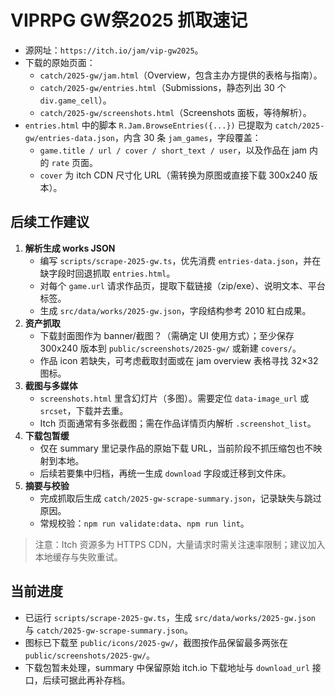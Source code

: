 # VIPRPG GW祭2025 抓取速记

- 源网址：`https://itch.io/jam/vip-gw2025`。
- 下载的原始页面：
  - `catch/2025-gw/jam.html`（Overview，包含主办方提供的表格与指南）。
  - `catch/2025-gw/entries.html`（Submissions，静态列出 30 个 `div.game_cell`）。
  - `catch/2025-gw/screenshots.html`（Screenshots 面板，等待解析）。
- `entries.html` 中的脚本 `R.Jam.BrowseEntries({...})` 已提取为 `catch/2025-gw/entries-data.json`，内含 30 条 `jam_games`，字段覆盖：
  - `game.title / url / cover / short_text / user`，以及作品在 jam 内的 `rate` 页面。
  - `cover` 为 itch CDN 尺寸化 URL（需转换为原图或直接下载 300x240 版本）。

## 后续工作建议
1. **解析生成 works JSON**
   - 编写 `scripts/scrape-2025-gw.ts`，优先消费 `entries-data.json`，并在缺字段时回退抓取 `entries.html`。
   - 对每个 `game.url` 请求作品页，提取下载链接（zip/exe）、说明文本、平台标签。
   - 生成 `src/data/works/2025-gw.json`，字段结构参考 2010 紅白成果。
2. **资产抓取**
   - 下载封面图作为 banner/截图？（需确定 UI 使用方式）；至少保存 300x240 版本到 `public/screenshots/2025-gw/` 或新建 `covers/`。
   - 作品 icon 若缺失，可考虑截取封面或在 jam overview 表格寻找 32×32 图标。
3. **截图与多媒体**
   - `screenshots.html` 里含幻灯片（多图）。需要定位 `data-image_url` 或 `srcset`，下载并去重。
   - Itch 页面通常有多张截图；需在作品详情页内解析 `.screenshot_list`。
4. **下载包暂缓**
   - 仅在 summary 里记录作品的原始下载 URL，当前阶段不抓压缩包也不映射到本地。
   - 后续若要集中归档，再统一生成 `download` 字段或迁移到文件床。
5. **摘要与校验**
   - 完成抓取后生成 `catch/2025-gw-scrape-summary.json`，记录缺失与跳过原因。
   - 常规校验：`npm run validate:data`、`npm run lint`。

> 注意：Itch 资源多为 HTTPS CDN，大量请求时需关注速率限制；建议加入本地缓存与失败重试。
## 当前进度
- 已运行 `scripts/scrape-2025-gw.ts`，生成 `src/data/works/2025-gw.json` 与 `catch/2025-gw-scrape-summary.json`。
- 图标已下载至 `public/icons/2025-gw/`，截图按作品保留最多两张在 `public/screenshots/2025-gw/`。
- 下载包暂未处理，summary 中保留原始 itch.io 下载地址与 `download_url` 接口，后续可据此再补存档。
